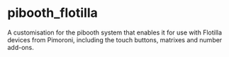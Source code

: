 # pibooth_flotilla
A customisation for the pibooth system that enables it for use with Flotilla devices from Pimoroni, including the touch buttons, matrixes and number add-ons.
